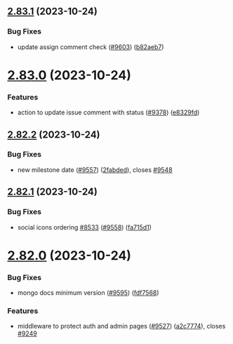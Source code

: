 ## [2.83.1](https://github.com/EddieHubCommunity/BioDrop/compare/v2.83.0...v2.83.1) (2023-10-24)


### Bug Fixes

* update assign comment check ([#9603](https://github.com/EddieHubCommunity/BioDrop/issues/9603)) ([b82aeb7](https://github.com/EddieHubCommunity/BioDrop/commit/b82aeb779299df144cb50d0b82832667550ceeae))



# [2.83.0](https://github.com/EddieHubCommunity/BioDrop/compare/v2.82.2...v2.83.0) (2023-10-24)


### Features

* action to update issue comment with status ([#9378](https://github.com/EddieHubCommunity/BioDrop/issues/9378)) ([e8329fd](https://github.com/EddieHubCommunity/BioDrop/commit/e8329fd719ae4e719d163e56a22adae557c0d6cc))



## [2.82.2](https://github.com/EddieHubCommunity/BioDrop/compare/v2.82.1...v2.82.2) (2023-10-24)


### Bug Fixes

* new milestone date  ([#9557](https://github.com/EddieHubCommunity/BioDrop/issues/9557)) ([2fabded](https://github.com/EddieHubCommunity/BioDrop/commit/2fabdedf5e6155b816bfaee1909ceecbad941703)), closes [#9548](https://github.com/EddieHubCommunity/BioDrop/issues/9548)



## [2.82.1](https://github.com/EddieHubCommunity/BioDrop/compare/v2.82.0...v2.82.1) (2023-10-24)


### Bug Fixes

* social icons ordering [#8533](https://github.com/EddieHubCommunity/BioDrop/issues/8533) ([#9558](https://github.com/EddieHubCommunity/BioDrop/issues/9558)) ([fa715d1](https://github.com/EddieHubCommunity/BioDrop/commit/fa715d1ab84cd8ff78cbf4e07e15a1455df16453))



# [2.82.0](https://github.com/EddieHubCommunity/BioDrop/compare/v2.81.3...v2.82.0) (2023-10-24)


### Bug Fixes

* mongo docs minimum version ([#9595](https://github.com/EddieHubCommunity/BioDrop/issues/9595)) ([fdf7568](https://github.com/EddieHubCommunity/BioDrop/commit/fdf756849dc0ae302d34d667c11980c05d5790df))


### Features

* middleware to protect auth and admin pages ([#9527](https://github.com/EddieHubCommunity/BioDrop/issues/9527)) ([a2c7774](https://github.com/EddieHubCommunity/BioDrop/commit/a2c77741f4809154d80cc643f1a355934e6a070f)), closes [#9249](https://github.com/EddieHubCommunity/BioDrop/issues/9249)




